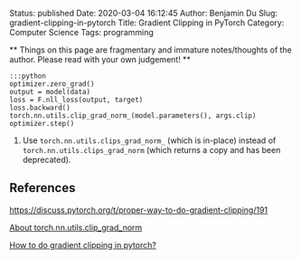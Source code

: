 Status: published
Date: 2020-03-04 16:12:45
Author: Benjamin Du
Slug: gradient-clipping-in-pytorch
Title: Gradient Clipping in PyTorch
Category: Computer Science
Tags: programming

**
Things on this page are fragmentary and immature notes/thoughts of the author.
Please read with your own judgement!
**

    :::python
    optimizer.zero_grad()        
    output = model(data)
    loss = F.nll_loss(output, target)
    loss.backward()
    torch.nn.utils.clip_grad_norm_(model.parameters(), args.clip)
    optimizer.step()

1. Use `torch.nn.utils.clips_grad_norm_` (which is in-place)
    instead of `torch.nn.utils.clips_grad_norm` (which returns a copy and has been deprecated).

## References

https://discuss.pytorch.org/t/proper-way-to-do-gradient-clipping/191

[About torch.nn.utils.clip_grad_norm](https://discuss.pytorch.org/t/about-torch-nn-utils-clip-grad-norm/13873)

[How to do gradient clipping in pytorch?](https://stackoverflow.com/questions/54716377/how-to-do-gradient-clipping-in-pytorch)

